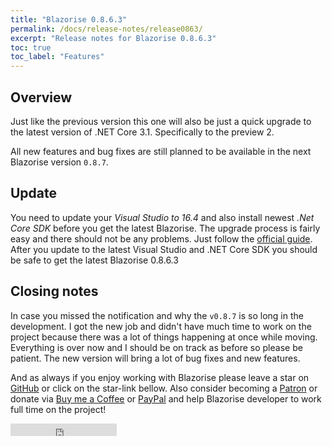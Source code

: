 ```yaml
---
title: "Blazorise 0.8.6.3"
permalink: /docs/release-notes/release0863/
excerpt: "Release notes for Blazorise 0.8.6.3"
toc: true
toc_label: "Features"
---
```


## Overview

Just like the previous version this one will also be just a quick upgrade to the latest version of .NET Core 3.1. Specifically to the preview 2.

All new features and bug fixes are still planned to be available in the next Blazorise version `0.8.7`.

## Update

You need to update your _Visual Studio to 16.4_ and also install newest _.Net Core SDK_ before you get the latest Blazorise. The upgrade process is fairly easy and there should not be any problems. Just follow the [official guide](https://devblogs.microsoft.com/aspnet/asp-net-core-updates-in-net-core-3-1-preview-2/). After you update to the latest Visual Studio and .NET Core SDK you should be safe to get the latest Blazorise 0.8.6.3

## Closing notes

In case you missed the notification and why the `v0.8.7` is so long in the development. I got the new job and didn't have much time to work on the project because there was a lot of things happening at once while moving. Everything is over now and I should be on track as before so please be patient. The new version will bring a lot of bug fixes and new features.

And as always if you enjoy working with Blazorise please leave a star on [GitHub](https://github.com/stsrki/Blazorise) or click on the star-link bellow. Also consider becoming a [Patron](https://www.patreon.com/mladenmacanovic) or donate via [Buy me a Coffee](https://www.buymeacoffee.com/mladenmacanovic) or [PayPal](https://www.paypal.me/mladenmacanovic) and help Blazorise developer to work full time on the project!

<iframe src="https://ghbtns.com/github-btn.html?user=stsrki&repo=Blazorise&type=star&count=true" frameborder="0" scrolling="0" width="170px" height="20px"></iframe>